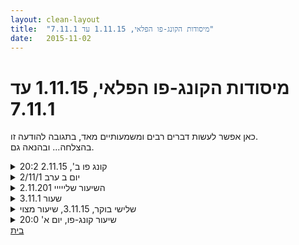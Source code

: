 ```yaml
---
layout: clean-layout
title:  "מיסודות הקונג-פו הפלאי, 1.11.15 עד 7.11.1"
date:   2015-11-02
---
```

# מיסודות הקונג-פו הפלאי, 1.11.15 עד 7.11.1 
כאן אפשר לעשות דברים רבים ומשמעותיים מאד, בתגובה להודעה זו.<br> בהצלחה... ובהנאה גם.

<details>
                    <summary>קונג פו ב', 2.11.15 20:2</summary>
                    בחלק הראשון, ממשהו כמו שבע ועשרים, כמה עבודות אישיות ומשותפות טובות.<br> <br> + עבודה שעזרה לי מאוד:<br> איך הנשימה עכשיו? בלי לשנות אותה, להגביר את ההזנה וההנאה מהאוויר שמגיע. וגם (בעדיפות פחותה) את ההיפטרות ממה שאין בו צורך בנשיפה.<br> איך תהליך העלאת הדברים בתוכי עכשיו? בלי קשר לתכנים, ליהנות מעצם זה שדברים עולים בי, הרי זה קסם.<br> כמה מגיע אלי ממה שהעיניים שלי נחות עליו? בלי לנסות לשנות את זה, ליהנות מעצם זה שמגיעים אלי ככה דברים וממה שמצליח להגיע.<br> איך הגישה שלי למה שמציג את עצמו כעתיד עכשיו? בלי קשר לתכנים (מבטיח, מדאיג וכו&#39;) - אם אני מאבד את זה שזאת הסתכלות בהווה ומאמין לזה שזה העתיד להגיד &quot;רמאי בדאי&quot;.<br> <br> + &quot;ידיים&quot; מתמיר עם אסא.<br> <br> בחלק השני, עם אפרת:<br> העלינו נושאים שהיינו רוצים לקדם. עלו ארבעה:<br> אינטנסיביות (שתעמוד לרשותי כמה אינטנסיביות שאני מעוניין בה בהקשרים שאני בוחר שתהיה בהם)<br> ביטחון אישי ותחושת הביטחון האישי<br> החוליה המקשרת בין דמיון למימושו<br> חזרה (למשל שוב ושוב על תנועה שרוצים לקדם)<br> <br> עשינו לנו תוכנית לקידום ארבעת הדברים האלה: כל אחד מאיתנו מעביר לנו הדרכה של עד שלוש דקות בכל אחד מהנושאים דרך שער אמנות הלחימה, הדרכה דרך שער אמנות הריפוי, והדרכה דרך שער אמנות היכולת. כלומר שש הדרכות בכל אחד מארבעת הנושאים, סך הכל 24 הדרכות.<br> עשינו לנו מטריצה על נייר, העברנו את ההדרכות באיזה סדר שהתחשק לנו וסימנו במטריצה את אלה שכבר העברנו. לפעמים קצת נסחפנו בזמנים, אז בסופו של דבר ויתרנו על כמה והיו לנו עשרים הדרכות (שש על האינטנסיביות, שש על החזרה, שש על הביטחון האישי, ושתיים על הקישור בין דמיון למימושו).<br> ליווה את זה גם מן theme כזה, לנסות שכל העבודה הזאת תשפר את הרמה שלנו בלהיות מסוגלים לקבל כל הדרכה מכל אחד ושזה יהיה לנו טוב. (אבל לא נכחו מדריכים מאתגרים או מודרכים מאותגרים, וגם זה שהיו הרבה הדרכות היה כיפי ולגמרי לא מעיק, אז עוד אין לי ראיות לכאן או לשם כמה הצלחתי לקדם את עצמי בזה היום.)<br> <br> בלטו לי:<br> חזרה אשכרה מענגת על בעיטות ומירפוקים<br> ניטרול מישהו שתוקף אותי מאחור<br> קרב כיפי שהשתנה לגמרי לנוכח דגשים שונים<br> שערים לקישור הדמיון למימושו: הגישה לביצוע, וההחזקה בתוצאה הרצויה.<br> <br> בסוף פשוט איחלנו לעצמנו מציאות משופרת בכל אחד מארבעת הנושאים.<br> סיימנו בסביבות עשרים לאחת עשרה.<br> <img src="http://www.timg.co.il/tapuzForum/images/Emo42.gif" alt="|שמש|">
                  </details><details>
                    <summary>יום ב ערב 2/11/1</summary>
                    בעיקבות הבנה משעור קודם...באתי עם מוכנות ופתיחות גבוהה יותר ללמוד דברים חדשים<br> גם עם השיעור יהיה ללא מדריך .<br> <br> דברים חדשים בעבודת ידיים בזוגות ...<br> לשמור על המבנה , הקפדתי לשמור על המבנה גם בהגנה , הרגשתי הרבה יותר מוגן הצלחתי לבלום <br> התקפות ביציבות ובעוצמה , ההתקפה לא הזיזה אותי ממקומי .<br> <br> הגעתי עם מטרות ברורות לשיעור , <br> עבודה עם שלושת התמונות המנטאליות , דיוק שלהם וירידה לרזולוציות גבוהות יותר<br> עבודה פיזית מאומצת <br> לשחרר דאגות<br> עבודת תנועה איכותית <br> השפעה אמיתי ומרגשת על חיי היום יום שלי<br> לשפר את איכות העבודה שלי יחסית לשיעור הקודם<br> <br> תרגילים חדשים מדהימים:<br> דימיון של שובל ניצוצות שיוצא מגופי , ועזר לי לשחרר דאגות<br> מולי , דימיון של עתיד מזהיר לפני...חוויתי מנהרה אנרגטית שמחברת אותי למקום עם עתיד מזהיר .<br> התרגילים האלה היו פעילים לאורך כל השיעור <br> <br> גלגל כיוונון ערוץ אנרגטי , לכוננן לתדר ערוץ החיים הטובים , לשפר את הכוונון מדי פעם.<br> לעבוד מתוך תדר של ערוץ החיים הטובים .<br> <br> לזהות דימיונות וטפיסות של מוסכמות חברתיות , דוגמה , אני בת&quot;א , אני בארץ ישראל , אני בכדור הארץ , אני אדם .<br> <br> חיבור לקרקע דרך האכבים של הרגליים , לנעוץ את האכב בקרקע...חוויית השתרשות חזקה מאוד<br> <br> תוצאה , שיעור קסום , שינוי משמעותי בחיי היום יום , השלת דאגות באופן עמוק ביותר , רפוי משמעותי <br> שיעור ברמה ואיכות נדירם...דוגמה ורף איכותי לעתיד<br> <br>
                  </details><details>
                    <summary>השיעור שלייייי 2.11.201</summary>
                    איזה שיעור נפלא!<br> אחד הטובייים<br> קיבלתי מראש הנחייה במייל להמשיך תרגיל שעשיתי בחלק מ-20:20. הפעם זה היה עם מיכל, סיגל, עילי, שמואל.<br> הבסיס זה שכולנו מקבלים את אותן ההנחות וכל אחד עובר שיעור עצמאי.<br> הנחיות כגון: נתקדם באמנות התנועה, עכשיו נשפר את חישת הגוף, וכולי<br> <br> הגעתי לשיעור שלי<br> התיישבתי עם עצמי בקוליסאום <img src="http://www.timg.co.il/tapuzForum/images/Emo3.gif" alt=":-P"><br> <br> חשתי חוסר חשק לשיעור<br> מה אני עושה פה<br> לא חוויתי התלהבות להמשך השיעור שעומד להגיע אלי...<br> וגם השיעור שעכשיו אני נמצאת בו, לא חשתי משהו מיוחד לגביו<br> אלא מין כזה...מהההההה<br> <br> התחלתי בלהיות עם עצמי בנעימות פשוט.<br> <br> אחכ הסתכלתי על זה שממש לא מבינה מה אני עושה כאן.<br> <br> ואז היתה לי הארה - אה, אוקיי, אז איזה שיעור כן היה מלהיב אותך<br> ונזכרתי בשיעורים שאני ממש יוצאת בחוויה פיזית ורגשית של קלילות וקלות והנאה וגוף מרגיש נהדר<br> ראיתי למשל שיעורים שבן הנחה שהגוף שלי עבר התמרה בהם<br> ועברתי דברים פיזיים ופנימיים שממש עשו לי טוב<br> <br> נהדר. אז ראיתי מה שהגוף שלי רוצה לעבור<br> ואז הבנתי שהיום אני אתן את זה לעצמי.<br> <br> ההתקדמות שעשיתי היתה לראות שאני הולכת לקבל הנחיות<br> (מה זה משנה אם רגע לפני זה עובר דרכי)<br> <br> במקום להתכונן למצב שאני תיכף אתן הנחיות<br> עברתי למצב שמחכה שתיכף אקבל הנחיות<br> זה ממש משמעותי<br> (ניסיתי לעשות את זה בשתי הפעמים הקודמות של התרגיל, בפעם ה-1 זה היה די טוב, בפעם ה-2 רוב הזמן לא הצלחתי, והפעם זה היה הנסיון ה-3)<br> <br> אוקיי<br> אז קיבלתי שיעור מעולה!!!!!!!!!<br> הפעם הייתי לגמרי ב-100% מקבלת הנחיות<br> זה היה נפלא.<br> <br> הלכנו לגן ברופין<br> שידעתי שנלך לשם, וגיליתי שהוא חודש! ואוו איזה מקסים הוא<br> <br> <b>התקדמתי בשיעור ב:</b><br> <br> חישת הגוף<br> <br> קלות גופנית<br> <br> בעיטות<br> <br> קפיצות קפצוצים ודברים שמשלבים עבודה עם רגל אחת<br> <br> טיפוח גוף חזק ובריא<br> <br> אהבת עצמי לעצמי ואהבה מעולם לעצמי<br> <br> סיפוק מהרגע הזה, מעצמי ומהחיים שלי<br> <br> יצאתי מהשיעור וגם תוך כדי בדיוק איך שדמיינתי.<br> הגוף שלי היה קל שמח מאושר<br> הרגשתי אושר ואנרגטיות נפלאה<br> <br> ואווו תודה. ומדהים שזה עבר דרכי! כל הכבוד לי על ההצלחה בתרגיל הזה <img src="http://www.timg.co.il/tapuzForum/images/Emo23.gif" alt="|לב|">
                  </details><details>
                    <summary>שעור 3.11.1</summary>
                    היה שעור נעים ומקדם בבית
                  </details><details>
                    <summary>שלישי בוקר, 3.11.15, שיעור מצוי</summary>
                    השיעור נערך בביתי, תוך התכתבות אי-מייל עם בן, שבה בכל פעם אני משתפת לגבי ההנחיה הקודמת ואז מקבלת הנחיה חדשה.<br> <br> היו לי מספר פריצות דרך בשיעור.<br> <br> למשל, בעקבות הנחיה שנוגעת לאמנות הלחימה, לאחר הנחיות שקדמו לה שנגעו לאמנות התנועה, כתבתי:<br> <br> &quot;ואו, זה היה נפלא!!!<br> <br> ממש נעתי ועבדתי מתוך מקום אחר מכל מה שהכרתי קודם!!<br> <br> בתחילה חשתי כיווץ עז כשקראתי &quot;אמנות הלחימה&quot;. הרבה מטענים כואבים, הרגשה של חולשה, פחד...<br> <br> ואז לקחתי את זה לתנועה פשוטה ונעימה, בלי לדעת איך אני &quot;אמורה&quot; לנוע - ונתתי לעצמי דגש של הנאה מהיופי של התנועה.<br> <br> פתאום יצאה ממני תנועה מאד נעימה ומאד משוחררת! בלי כאבים, עם המון זרימה...<br> <br> השתמשתי הרבה באנרגיה של סיבוב, והיה משהו מאד רפוי ונינוח בתנועה שלי... לא ניסיתי שזה ייצא חזק או מהר... לא היה פחד בתנועה שלי, אלא היתה רכות רבה בגוף והתנועה עשתה לו טוב.<br> <br> אפילו בעיטות שבד&quot;כ כואבות לי במפרקי הירך - לא כאבו והיו נעימות.<br> <br> היה משהו מאד זורם ומצאתי את עצמי באמת עושה תנועות שאף פעם לא יצא לי לעשות, למשל, לפתע נעתי כאילו אני אוחזת מקל ארוך ומשתמשת בו!<br> <br> זה היה מאד נעים ומרגיע ומשמח!&quot;<br> <br> ובהמשך על הנחיית-המשך שקשורה למרפקים:<br> <br> &quot;המשכתי לעבוד עם האנרגיה של סיבוב (מאד מתבקש במרפקים...) ועם הרכות וההרפיה בתנועה, ושמתי לב שגם כאן נפתח לי מקום הרבה יותר רחב אופקים ויצירתי.<br> <br> אם בעבר כמעט תמיד נטיתי למרפקים חזקים לגובה הראש (והרבה פעמים עשיתי לעצמי לא נעים בצוואר ובכתפיים), אז עכשיו נפתחה לי עבודה גם של מרפקים לגובה הצלעות, מרפקים אחורנית ממני (לא רק קדימה עם סיבוב, אלא מרפק כלפי מי שעומד מאחוריי).<br> <br> כשראיתי שמדי פעם בכל זאת עולה בי פחד או כיווץ - הדגשתי לעצמי שוב את ההנאה מיופייה של התנועה. זה מאד עזר :)&quot;<br> <br> <br> תודה רבה! <img src="http://www.timg.co.il/tapuzForum/images/Emo140.gif" alt="|4U|"><br><br><table width='70%' cellpadding='0' cellspacing='0' bgcolor='#C6C7C6'><tr><td height='1'></td></tr></table><br>טליה אלקיים - מדריכה ומרפאה הוליסטית<br/>האתר שלי: <a href=http://www.heal.co.il target=_blank rel=nofollow>www.heal.co.il</a>
                  </details><details>
                    <summary>שיעור קונג-פו, יום א' 20:0</summary>
                    היה לי שיעור ממש נהדר שהתחיל ב 18:40 והסתיים ב 22:25<br> <br> התחלתי בעבודה עם המדריך המעשי לספר &quot;כוחו של הרגע הזה&quot;. זה היה שילוב של קריאה של קטע מסויים בספר ואח&quot;כ תרגול פנימי בהשראת מה שקראתי. העבודה שעשיתי הייתה מאד מעצימה ואחת התוצאות שלה הייתה שיפור בראייה שלי. הכל הפך להיות הרבה יותר ברור וחד, תווי הפנים של הסובבים אותי היו מאד ברורים כך גם הסביבה החיצונית. <br> בנוסף, חשתי הרבה יותר שלווה והייתה הרגשה כמו של הסרת עול מיותר ממני. זה היה נהדר ומשחרר<br> העבודה הזאת השפיעה לטובה על כל השיעור שלי וסייעה לי ליצור שיעור איכותי, נעים ומקדם מאד!<br> <br> תודה!<br> <br> <br>
                  </details><a href="javascript:history.back()">בית</a>